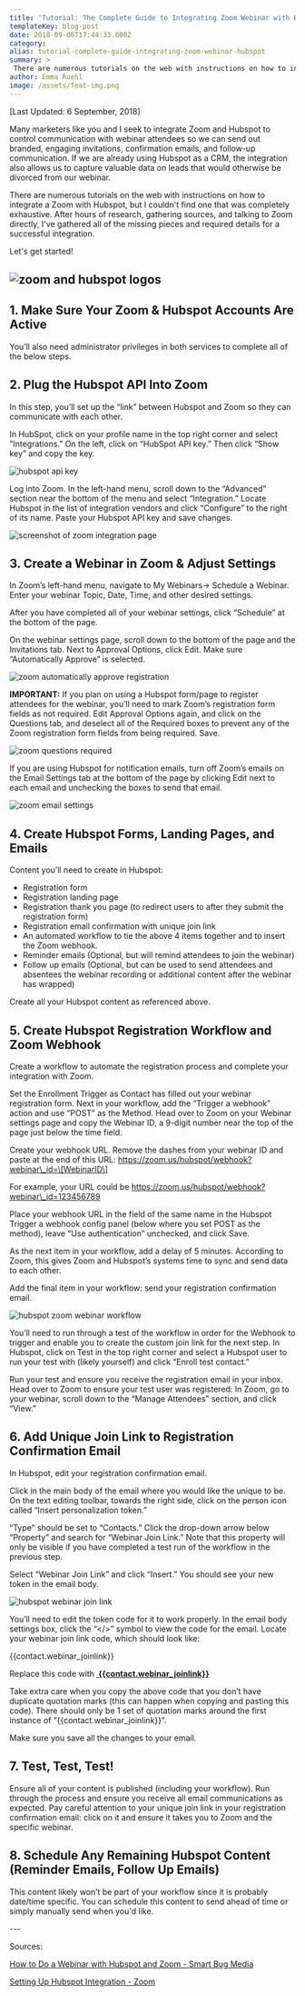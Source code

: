 ```yaml
---
title: 'Tutorial: The Complete Guide to Integrating Zoom Webinar with Hubspot'
templateKey: blog-post
date: 2018-09-06T17:44:33.000Z
category: 
alias: tutorial-complete-guide-integrating-zoom-webinar-hubspot
summary: > 
 There are numerous tutorials on the web with instructions on how to integrate a Zoom with Hubspot, but I couldn't find one that was completely exhaustive. After hours of research, gathering sources, and talking to Zoom directly, I've gathered all of the missing pieces and required details for a successful integration. 
author: Emma Ruehl
image: /assets/feat-img.png
---
```


\[Last Updated: 6 September, 2018\]

Many marketers like you and I seek to integrate Zoom and Hubspot to control communication with webinar attendees so we can send out branded, engaging invitations, confirmation emails, and follow-up communication. If we are already using Hubspot as a CRM, the integration also allows us to capture valuable data on leads that would otherwise be divorced from our webinar.

There are numerous tutorials on the web with instructions on how to integrate a Zoom with Hubspot, but I couldn't find one that was completely exhaustive. After hours of research, gathering sources, and talking to Zoom directly, I've gathered all of the missing pieces and required details for a successful integration. 

Let's get started!

![zoom and hubspot logos](/assets/zoom%2Bhubspot.png)
-----------------------------------------------------

1\. Make Sure Your Zoom & Hubspot Accounts Are Active
-----------------------------------------------------

You’ll also need administrator privileges in both services to complete all of the below steps.

2\. Plug the Hubspot API Into Zoom
----------------------------------

In this step, you’ll set up the “link” between Hubspot and Zoom so they can communicate with each other.

In HubSpot, click on your profile name in the top right corner and select “Integrations.” On the left, click on “HubSpot API key.” Then click “Show key” and copy the key.

![hubspot api key](/assets/hubspot-api-key.png)

Log into Zoom. In the left-hand menu, scroll down to the “Advanced” section near the bottom of the menu and select “Integration.” Locate Hubspot in the list of integration vendors and click “Configure” to the right of its name. Paste your Hubspot API key and save changes.

![screenshot of zoom integration page](/assets/zoom-integration_0.png)

3\. Create a Webinar in Zoom & Adjust Settings
----------------------------------------------

In Zoom’s left-hand menu, navigate to My Webinars→ Schedule a Webinar. Enter your webinar Topic, Date, Time, and other desired settings.

After you have completed all of your webinar settings, click “Schedule” at the bottom of the page.

On the webinar settings page, scroll down to the bottom of the page and the Invitations tab. Next to Approval Options, click Edit. Make sure “Automatically Approve” is selected.

![zoom automatically approve registration](/assets/registration-automatically-approve.png)

**IMPORTANT:** If you plan on using a Hubspot form/page to register attendees for the webinar, you’ll need to mark Zoom’s registration form fields as not required. Edit Approval Options again, and click on the Questions tab, and deselect all of the Required boxes to prevent any of the Zoom registration form fields from being required. Save.

![zoom questions required](/assets/questions-required.png)

If you are using Hubspot for notification emails, turn off Zoom’s emails on the Email Settings tab at the bottom of the page by clicking Edit next to each email and unchecking the boxes to send that email.

![zoom email settings](/assets/email-settings.png)

4\. Create Hubspot Forms, Landing Pages, and Emails
---------------------------------------------------

Content you’ll need to create in Hubspot:

*   Registration form
*   Registration landing page
*   Registration thank you page (to redirect users to after they submit the registration form)
*   Registration email confirmation with unique join link
*   An automated workflow to tie the above 4 items together and to insert the Zoom webhook.
*   Reminder emails (Optional, but will remind attendees to join the webinar)
*   Follow up emails (Optional, but can be used to send attendees and absentees the webinar recording or additional content after the webinar has wrapped)

Create all your Hubspot content as referenced above.

5\. Create Hubspot Registration Workflow and Zoom Webhook
---------------------------------------------------------

Create a workflow to automate the registration process and complete your integration with Zoom.

Set the Enrollment Trigger as Contact has filled out your webinar registration form. Next in your workflow, add the “Trigger a webhook” action and use “POST” as the Method. Head over to Zoom on your Webinar settings page and copy the Webinar ID, a 9-digit number near the top of the page just below the time field.

Create your webhook URL. Remove the dashes from your webinar ID and paste at the end of this URL: https://zoom.us/hubspot/webhook?webinar\_id=\[WebinarID\]

For example, your URL could be https://zoom.us/hubspot/webhook?webinar\_id=123456789

Place your webhook URL in the field of the same name in the Hubspot Trigger a webhook config panel (below where you set POST as the method), leave “Use authentication” unchecked, and click Save.

As the next item in your workflow, add a delay of 5 minutes. According to Zoom, this gives Zoom and Hubspot’s systems time to sync and send data to each other.

Add the final item in your workflow: send your registration confirmation email.

![hubspot zoom webinar workflow](/assets/hubspot-workflow.png)

You’ll need to run through a test of the workflow in order for the Webhook to trigger and enable you to create the custom join link for the next step. In Hubspot, click on Test in the top right corner and select a Hubspot user to run your test with (likely yourself) and click “Enroll test contact.”

Run your test and ensure you receive the registration email in your inbox. Head over to Zoom to ensure your test user was registered: In Zoom, go to your webinar, scroll down to the “Manage Attendees” section, and click “View.”

6\. Add Unique Join Link to Registration Confirmation Email
-----------------------------------------------------------

In Hubspot, edit your registration confirmation email.

Click in the main body of the email where you would like the unique to be. On the text editing toolbar, towards the right side, click on the person icon called “Insert personalization token.” 

“Type” should be set to “Contacts.” Click the drop-down arrow below “Property” and search for “Webinar Join Link.” Note that this property will only be visible if you have completed a test run of the workflow in the previous step.

Select “Webinar Join Link” and click “Insert.” You should see your new token in the email body.

![hubspot webinar join link](/assets/hubspot-personalization-token.png)

You’ll need to edit the token code for it to work properly. In the email body settings box, click the “</>” symbol to view the code for the email. Locate your webinar join link code, which should look like:

{{contact.webinar\_joinlink}}

Replace this code with **<a href=”{{contact.webinar\_joinlink}}”> {{contact.webinar\_joinlink}} </a>**

Take extra care when you copy the above code that you don’t have duplicate quotation marks (this can happen when copying and pasting this code). There should only be 1 set of quotation marks around the first instance of ”{{contact.webinar\_joinlink}}”.

Make sure you save all the changes to your email.

7\. Test, Test, Test!
---------------------

Ensure all of your content is published (including your workflow). Run through the process and ensure you receive all email communications as expected. Pay careful attention to your unique join link in your registration confirmation email: click on it and ensure it takes you to Zoom and the specific webinar.

8\. Schedule Any Remaining Hubspot Content (Reminder Emails, Follow Up Emails)
------------------------------------------------------------------------------

This content likely won’t be part of your workflow since it is probably date/time specific. You can schedule this content to send ahead of time or simply manually send when you'd like.

\---

Sources:

[How to Do a Webinar with Hubspot and Zoom - Smart Bug Media](https://www.smartbugmedia.com/blog/how-to-do-a-webinar-with-hubspot-and-zoom )

[Setting Up Hubspot Integration - Zoom](https://support.zoom.us/hc/en-us/articles/215930143-Setting-Up-Hubspot-Integration)
